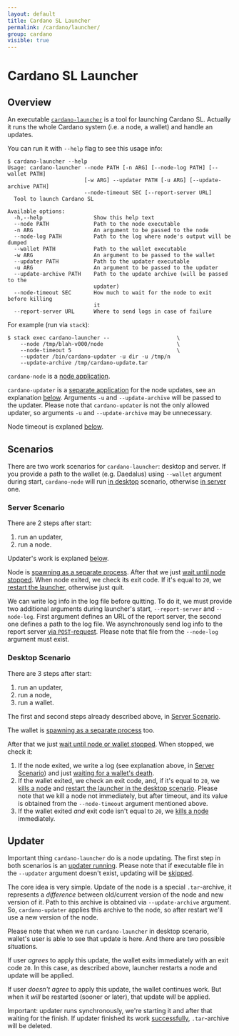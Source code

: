 ```yaml
---
layout: default
title: Cardano SL Launcher
permalink: /cardano/launcher/
group: cardano
visible: true
---
```


# Cardano SL Launcher

## Overview

An executable [`cardano-launcher`](https://github.com/input-output-hk/cardano-sl/blob/03510d04d243d1cb9ecb2a2bd1e5392d1b64bd33/cardano-sl.cabal#L1074) is a tool for launching Cardano SL. Actually it runs the whole Cardano system (i.e. a node, a wallet) and handle an updates.

You can run it with `--help` flag to see this usage info:

~~~
$ cardano-launcher --help
Usage: cardano-launcher --node PATH [-n ARG] [--node-log PATH] [--wallet PATH]
                        [-w ARG] --updater PATH [-u ARG] [--update-archive PATH]
                        --node-timeout SEC [--report-server URL]
  Tool to launch Cardano SL

Available options:
  -h,--help                Show this help text
  --node PATH              Path to the node executable
  -n ARG                   An argument to be passed to the node
  --node-log PATH          Path to the log where node's output will be dumped
  --wallet PATH            Path to the wallet executable
  -w ARG                   An argument to be passed to the wallet
  --updater PATH           Path to the updater executable
  -u ARG                   An argument to be passed to the updater
  --update-archive PATH    Path to the update archive (will be passed to the
                           updater)
  --node-timeout SEC       How much to wait for the node to exit before killing
                           it
  --report-server URL      Where to send logs in case of failure
~~~

For example (run via `stack`):

~~~
$ stack exec cardano-launcher --                     \
    --node /tmp/blah-v000/node                       \
    --node-timeout 5                                 \
    --updater /bin/cardano-updater -u dir -u /tmp/n
    --update-archive /tmp/cardano-update.tar
~~~

`cardano-node` is a [node application](https://github.com/input-output-hk/cardano-sl/blob/03510d04d243d1cb9ecb2a2bd1e5392d1b64bd33/cardano-sl.cabal#L572).

`cardano-updater` is a [separate application](https://github.com/input-output-hk/cardano-updater) for the node updates, see an explanation [below](#updater). Arguments `-u` and `--update-archive` will be passed to the updater. Please note that `cardano-updater` is not the only allowed updater, so arguments `-u` and `--update-archive` may be unnecessary.

Node timeout is explaned [below](#desktop-scenario).

## Scenarios

There are two work scenarios for `cardano-launcher`: desktop and server. If you provide a path to the wallet (e.g. Daedalus) using `--wallet` argument during start, `cardano-node` will run [in desktop](https://github.com/input-output-hk/cardano-sl/blob/03510d04d243d1cb9ecb2a2bd1e5392d1b64bd33/src/launcher/Main.hs#L108) scenario, otherwise [in server](https://github.com/input-output-hk/cardano-sl/blob/03510d04d243d1cb9ecb2a2bd1e5392d1b64bd33/src/launcher/Main.hs#L103) one.

### Server Scenario

There are 2 steps after start:

1. run an updater,
2. run a node.

Updater's work is explaned [below](#updater).

Node is [spawning as a separate process](https://github.com/input-output-hk/cardano-sl/blob/03510d04d243d1cb9ecb2a2bd1e5392d1b64bd33/src/launcher/Main.hs#L219). After that we just [wait until node stopped](https://github.com/input-output-hk/cardano-sl/blob/03510d04d243d1cb9ecb2a2bd1e5392d1b64bd33/src/launcher/Main.hs#L129). When node exited, we check its exit code. If it's equal to `20`, we [restart the launcher](https://github.com/input-output-hk/cardano-sl/blob/03510d04d243d1cb9ecb2a2bd1e5392d1b64bd33/src/launcher/Main.hs#L132), otherwise just quit.

We can write log info in the log file before quitting. To do it, we must provide two additional arguments during launcher's start, `--report-server` and `--node-log`. First argument defines an URL of the report server, the second one defines a path to the log file. We asynchronously send log info to the report server [via `POST`-request](https://github.com/input-output-hk/cardano-sl/blob/03510d04d243d1cb9ecb2a2bd1e5392d1b64bd33/src/launcher/Main.hs#L242). Please note that file from the `--node-log` argument must exist.

### Desktop Scenario

There are 3 steps after start:

1. run an updater,
2. run a node,
3. run a wallet.

The first and second steps already described above, in [Server Scenario](#server-scenario).

The wallet is [spawning as a separate process](https://github.com/input-output-hk/cardano-sl/blob/03510d04d243d1cb9ecb2a2bd1e5392d1b64bd33/src/launcher/Main.hs#L155) too.

After that we just [wait until node or wallet stopped](https://github.com/input-output-hk/cardano-sl/blob/03510d04d243d1cb9ecb2a2bd1e5392d1b64bd33/src/launcher/Main.hs#L156). When stopped, we check it:

1. If the node exited, we write a log (see explanation above, in [Server Scenario](#server-scenario)) and just [waiting for a wallet's death](https://github.com/input-output-hk/cardano-sl/blob/03510d04d243d1cb9ecb2a2bd1e5392d1b64bd33/src/launcher/Main.hs#L163).
2. If the wallet exited, we check an exit code, and, if it's equal to `20`, we [kills a node](https://github.com/input-output-hk/cardano-sl/blob/03510d04d243d1cb9ecb2a2bd1e5392d1b64bd33/src/launcher/Main.hs#L170) and [restart the launcher in the desktop scenario](https://github.com/input-output-hk/cardano-sl/blob/03510d04d243d1cb9ecb2a2bd1e5392d1b64bd33/src/launcher/Main.hs#L172). Please note that we kill a node not immediately, but after timeout, and its value is obtained from the `--node-timeout` argument mentioned above.
3. If the wallet exited _and_ exit code isn't equal to `20`, we [kills a node](https://github.com/input-output-hk/cardano-sl/blob/03510d04d243d1cb9ecb2a2bd1e5392d1b64bd33/src/launcher/Main.hs#L178) immediately.

## Updater

Important thing `cardano-launcher` do is a node updating. The first step in both scenarios is an [updater running](https://github.com/input-output-hk/cardano-sl/blob/03510d04d243d1cb9ecb2a2bd1e5392d1b64bd33/src/launcher/Main.hs#L183). Please note that if executable file in the `--updater` argument doesn't exist, updating will be [skipped](https://github.com/input-output-hk/cardano-sl/blob/03510d04d243d1cb9ecb2a2bd1e5392d1b64bd33/src/launcher/Main.hs#L187).

The core idea is very simple. Update of the node is a special `.tar`-archive, it represents a _difference_ between old/current version of the node and new version of it. Path to this archive is obtained via `--update-archive` argument. So, `cardano-updater` applies this archive to the node, so after restart we'll use a new version of the node.

Please note that when we run `cardano-launcher` in desktop scenario, wallet's user is able to see that update is here. And there are two possible situations.

If user _agrees_ to apply this update, the wallet exits immediately with an exit code `20`. In this case, as described above, launcher restarts a node and update will be applied.

If user _doesn't agree_ to apply this update, the wallet continues work. But when it _will_ be restarted (sooner or later), that update _will_ be applied.

Important: updater runs synchronously, we're starting it and after that waiting for the finish. If updater finished its work [successfully](https://github.com/input-output-hk/cardano-sl/blob/03510d04d243d1cb9ecb2a2bd1e5392d1b64bd33/src/launcher/Main.hs#L194), `.tar`-archive will be deleted.
